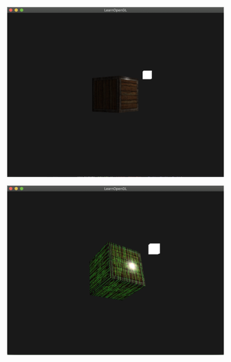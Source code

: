 <div align=center><img src="https://github.com/KokoFan16/openGL/blob/master/lightingMap/wood_box.png"></div>

<br>

<div align=center><img src="https://github.com/KokoFan16/openGL/blob/master/lightingMap/emissionMap.png"></div>
